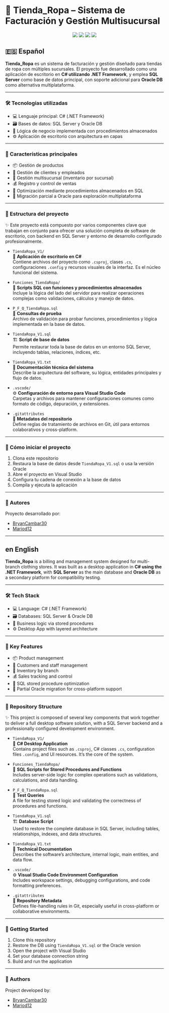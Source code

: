 # 🧾 Tienda_Ropa – Sistema de Facturación y Gestión Multisucursal

<div align="center">
  <img src="https://img.shields.io/badge/C%23-.NET_Framework-blue?style=flat&logo=.net" />
  <img src="https://img.shields.io/badge/SQL_Server-Database-red?style=flat&logo=microsoftsqlserver" />
  <img src="https://img.shields.io/badge/Oracle-DB-orange?style=flat&logo=oracle" />
  <img src="https://img.shields.io/badge/Desktop-App-informational?style=flat&logo=windows" />
</div>

## 🇪🇸 Español

**Tienda_Ropa** es un sistema de facturación y gestión diseñado para tiendas de ropa con múltiples sucursales. El proyecto fue desarrollado como una aplicación de escritorio en **C# utilizando .NET Framework**, y emplea **SQL Server** como base de datos principal, con soporte adicional para **Oracle DB** como alternativa multiplataforma.

---

### 🛠 Tecnologías utilizadas

- 💻 Lenguaje principal: C# (.NET Framework)
- 🗃️ Bases de datos: SQL Server y Oracle DB
- 🧠 Lógica de negocio implementada con procedimientos almacenados
- ⚙️ Aplicación de escritorio con arquitectura en capas

---

### 🧩 Características principales

- 📦 Gestión de productos
- 👥 Gestión de clientes y empleados
- 🏬 Gestión multisucursal (inventario por sucursal)
- 💰 Registro y control de ventas
- 🚀 Optimización mediante procedimientos almacenados en SQL
- 🔄 Migración parcial a Oracle para exploración multiplataforma

---

### 📁 Estructura del proyecto

✨ Este proyecto está compuesto por varios componentes clave que trabajan en conjunto para ofrecer una solución completa de software de escritorio, con backend en SQL Server y entorno de desarrollo configurado profesionalmente.

- `TiendaRopa_V1/`  
  🔹 **Aplicación de escritorio en C#**  
  Contiene archivos del proyecto como `.csproj`, clases `.cs`, configuraciones `.config` y recursos visuales de la interfaz. Es el núcleo funcional del sistema.

- `Funciones_TiendaRopa/`  
  📄 **Scripts SQL con funciones y procedimientos almacenados**  
  Incluye la lógica del lado del servidor para realizar operaciones complejas como validaciones, cálculos y manejo de datos.

- `P_F_Q_TiendaRopa.sql`  
  🧪 **Consultas de prueba**  
  Archivo de validación para probar funciones, procedimientos y lógica implementada en la base de datos.

- `TiendaRopa_V1.sql`  
  🏗 **Script de base de datos**  
  Permite restaurar toda la base de datos en un entorno SQL Server, incluyendo tablas, relaciones, índices, etc.

- `TiendaRopa_V1.txt`  
  📝 **Documentación técnica del sistema**  
  Describe la arquitectura del software, su lógica, entidades principales y flujo de datos.

- `.vscode/`  
  ⚙ **Configuración de entorno para Visual Studio Code**  
  Carpetas y archivos para mantener configuraciones comunes como formato de código, depuración, y extensiones.

- `.gitattributes`  
  🧭 **Metadatos del repositorio**  
  Define reglas de tratamiento de archivos en Git, útil para entornos colaborativos y cross-platform.

---

### 🚀 Cómo iniciar el proyecto

1. Clona este repositorio
2. Restaura la base de datos desde `TiendaRopa_V1.sql` o usa la versión Oracle
3. Abre el proyecto en Visual Studio
4. Configura tu cadena de conexión a la base de datos
5. Compila y ejecuta la aplicación

---

### 👥 Autores

Proyecto desarrollado por:

- [BryanCambar30](https://github.com/BryanCambar30)
- [Mariod12](https://github.com/mariod12)

---

## en English

**Tienda_Ropa** is a billing and management system designed for multi-branch clothing stores. It was built as a desktop application in **C# using the .NET Framework**, with **SQL Server** as the main database and **Oracle DB** as a secondary platform for compatibility testing.

---

### 🛠 Tech Stack

- 💻 Language: C# (.NET Framework)
- 🗃️ Databases: SQL Server & Oracle DB
- 🧠 Business logic via stored procedures
- ⚙️ Desktop App with layered architecture

---

### 🧩 Key Features

- 📦 Product management
- 👥 Customers and staff management
- 🏬 Inventory by branch
- 💰 Sales tracking and control
- 🚀 SQL stored procedure optimization
- 🔄 Partial Oracle migration for cross-platform support

---

### 📁 Repository Structure

✨ This project is composed of several key components that work together to deliver a full desktop software solution, with a SQL Server backend and a professionally configured development environment.

- `TiendaRopa_V1/`  
  🔹 **C# Desktop Application**  
  Contains project files such as `.csproj`, C# classes `.cs`, configuration files `.config`, and UI resources. It’s the core of the system.

- `Funciones_TiendaRopa/`  
  📄 **SQL Scripts for Stored Procedures and Functions**  
  Includes server-side logic for complex operations such as validations, calculations, and data handling.

- `P_F_Q_TiendaRopa.sql`  
  🧪 **Test Queries**  
  A file for testing stored logic and validating the correctness of procedures and functions.

- `TiendaRopa_V1.sql`  
  🏗 **Database Script**  
  Used to restore the complete database in SQL Server, including tables, relationships, indexes, and data structures.

- `TiendaRopa_V1.txt`  
  📝 **Technical Documentation**  
  Describes the software’s architecture, internal logic, main entities, and data flow.

- `.vscode/`  
  ⚙ **Visual Studio Code Environment Configuration**  
  Includes workspace settings, debugging configurations, and code formatting preferences.

- `.gitattributes`  
  🧭 **Repository Metadata**  
  Defines file-handling rules in Git, especially useful in cross-platform or collaborative environments.

---

### 🚀 Getting Started

1. Clone this repository
2. Restore the DB using `TiendaRopa_V1.sql` or the Oracle version
3. Open the project with Visual Studio
4. Set your database connection string
5. Build and run the application

---

### 👥 Authors

Project developed by:

- [BryanCambar30](https://github.com/BryanCambar30)
- [Mariod12](https://github.com/mariod12)
